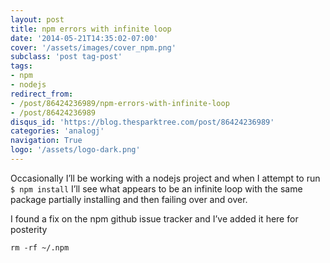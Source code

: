 ```yaml
---
layout: post
title: npm errors with infinite loop
date: '2014-05-21T14:35:02-07:00'
cover: '/assets/images/cover_npm.png'
subclass: 'post tag-post'
tags:
- npm
- nodejs
redirect_from:
- /post/86424236989/npm-errors-with-infinite-loop
- /post/86424236989
disqus_id: 'https://blog.thesparktree.com/post/86424236989'
categories: 'analogj'
navigation: True
logo: '/assets/logo-dark.png'
---
```

Occasionally I’ll be working with a nodejs project and when I attempt to run `$ npm install` I’ll see what appears to be an infinite loop with the same package partially installing and then failing over and over.

I found a fix on the npm github issue tracker and I’ve added it here for posterity

`rm -rf ~/.npm`
